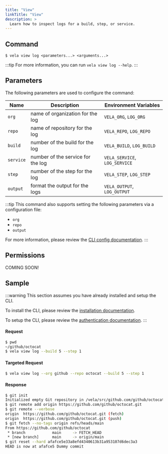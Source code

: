 ```yaml
---
title: "View"
linkTitle: "View"
description: >
  Learn how to inspect logs for a build, step, or service.
---
```


## Command

```
$ vela view log <parameters...> <arguments...>
```

:::tip
For more information, you can run `vela view log --help`.
:::

## Parameters

The following parameters are used to configure the command:

| Name      | Description                       | Environment Variables         |
| --------- | --------------------------------- | ----------------------------- |
| `org`     | name of organization for the log  | `VELA_ORG`, `LOG_ORG`         |
| `repo`    | name of repository for the log    | `VELA_REPO`, `LOG_REPO`       |
| `build`   | number of the build for the log   | `VELA_BUILD`, `LOG_BUILD`     |
| `service` | number of the service for the log | `VELA_SERVICE`, `LOG_SERVICE` |
| `step`    | number of the step for the log    | `VELA_STEP`, `LOG_STEP`       |
| `output`  | format the output for the logs    | `VELA_OUTPUT`, `LOG_OUTPUT`   |

:::tip
This command also supports setting the following parameters via a configuration file:

- `org`
- `repo`
- `output`

For more information, please review the [CLI config documentation](/docs//docs/reference/cli/config.md).
:::

## Permissions

COMING SOON!

## Sample

:::warning
This section assumes you have already installed and setup the CLI.

To install the CLI, please review the [installation documentation](/docs/reference/cli/install.md).

To setup the CLI, please review the [authentication documentation](/docs/reference/cli/authentication.md).
:::

#### Request

```sh
$ pwd
~/github/octocat
$ vela view log --build 5 --step 1
```

#### Targeted Request

```sh
$ vela view log --org github --repo octocat --build 5 --step 1
```

#### Response

```sh
$ git init
Initialized empty Git repository in /vela/src/github.com/github/octocat/.git/
$ git remote add origin https://github.com/github/octocat.git
$ git remote --verbose
origin  https://github.com/github/octocat.git (fetch)
origin  https://github.com/github/octocat.git (push)
$ git fetch --no-tags origin refs/heads/main
From https://github.com/github/octocat
 * branch            main     -> FETCH_HEAD
 * [new branch]      main     -> origin/main
$ git reset --hard afafce5e33a8efd4340613b31a953107d6dec3a3
HEAD is now at afafce5 Dummy commit
```
